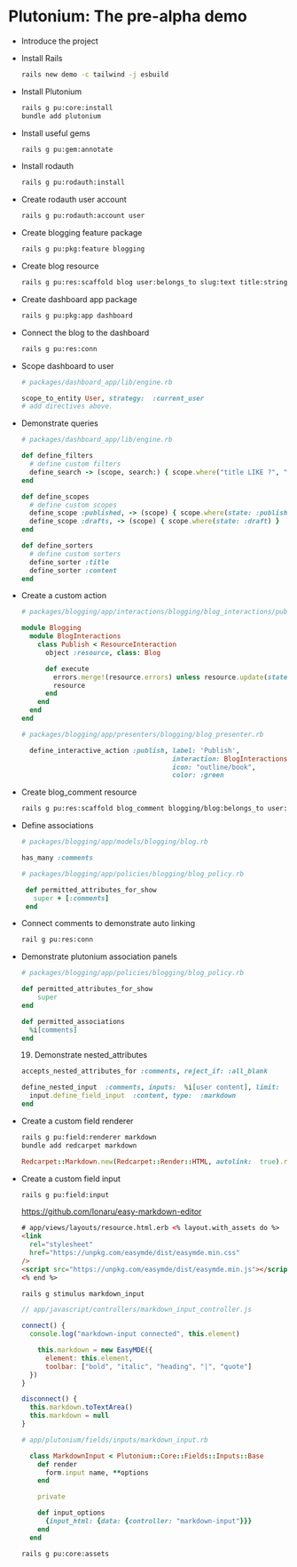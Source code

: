 # Plutonium: The pre-alpha demo

- Introduce the project
- Install Rails
  ```bash
  rails new demo -c tailwind -j esbuild
  ```
- Install Plutonium
  ```bash
  rails g pu:core:install
  bundle add plutonium
  ```
- Install useful gems
  ```bash
  rails g pu:gem:annotate
  ```
- Install rodauth
  ```bash
  rails g pu:rodauth:install
  ```
- Create rodauth user account
  ```bash
  rails g pu:rodauth:account user
  ```
- Create blogging feature package
  ```bash
  rails g pu:pkg:feature blogging
  ```
- Create blog resource
  ```bash
  rails g pu:res:scaffold blog user:belongs_to slug:text title:string content:text state:string published_at:datetime
  ```
- Create dashboard app package
  ```bash
  rails g pu:pkg:app dashboard
  ```
- Connect the blog to the dashboard
  ```bash
  rails g pu:res:conn
  ```
- Scope dashboard to user

  ```ruby
  # packages/dashboard_app/lib/engine.rb

  scope_to_entity User, strategy:  :current_user
  # add directives above.
  ```

- Demonstrate queries

  ```ruby
  # packages/dashboard_app/lib/engine.rb

  def define_filters
    # define custom filters
    define_search -> (scope, search:) { scope.where("title LIKE ?", "%#{search}%") }
  end

  def define_scopes
    # define custom scopes
    define_scope :published, -> (scope) { scope.where(state: :published) }
    define_scope :drafts, -> (scope) { scope.where(state: :draft) }
  end

  def define_sorters
    # define custom sorters
    define_sorter :title
    define_sorter :content
  end
  ```

- Create a custom action

  ```ruby
  # packages/blogging/app/interactions/blogging/blog_interactions/publish.rb

  module Blogging
    module BlogInteractions
      class Publish < ResourceInteraction
        object :resource, class: Blog

        def execute
          errors.merge!(resource.errors) unless resource.update(state: "published", published_at: Time.current)
          resource
        end
      end
    end
  end
  ```

  ```ruby
  # packages/blogging/app/presenters/blogging/blog_presenter.rb

    define_interactive_action :publish, label: 'Publish',
                                        interaction: BlogInteractions::Publish,
                                        icon: "outline/book",
                                        color: :green
  ```

- Create blog_comment resource
  ```bash
  rails g pu:res:scaffold blog_comment blogging/blog:belongs_to user:belongs_to content:text
  ```
- Define associations

  ```ruby
  # packages/blogging/app/models/blogging/blog.rb

  has_many :comments
  ```

  ```ruby
  # packages/blogging/app/policies/blogging/blog_policy.rb

   def permitted_attributes_for_show
     super + [:comments]
   end
  ```

- Connect comments to demonstrate auto linking
  ```bash
  rail g pu:res:conn
  ```
- Demonstrate plutonium association panels

  ```ruby
  # packages/blogging/app/policies/blogging/blog_policy.rb

  def permitted_attributes_for_show
      super
  end

  def permitted_associations
  	%i[comments]
  end
  ```

  19. Demonstrate nested_attributes

  ```ruby
  accepts_nested_attributes_for :comments, reject_if: :all_blank

  define_nested_input  :comments, inputs:  %i[user content], limit:  1  do |input|
  	input.define_field_input  :content, type:  :markdown
  end
  ```

- Create a custom field renderer

  ```bash
  rails g pu:field:renderer markdown
  bundle add redcarpet markdown
  ```

  ```ruby
  Redcarpet::Markdown.new(Redcarpet::Render::HTML, autolink:  true).render "content"
  ```

- Create a custom field input

  ```bash
  rails g pu:field:input
  ```

  https://github.com/Ionaru/easy-markdown-editor

  ```html
  # app/views/layouts/resource.html.erb <% layout.with_assets do %>
  <link
    rel="stylesheet"
    href="https://unpkg.com/easymde/dist/easymde.min.css"
  />
  <script src="https://unpkg.com/easymde/dist/easymde.min.js"></script>
  <% end %>
  ```

  ```bash
  rails g stimulus markdown_input
  ```

  ```js
  // app/javascript/controllers/markdown_input_controller.js

  connect() {
  	console.log("markdown-input connected", this.element)

      this.markdown = new EasyMDE({
  		element: this.element,
  	    toolbar: ["bold", "italic", "heading", "|", "quote"]
  	})
  }

  disconnect() {
    this.markdown.toTextArea()
    this.markdown = null
  }
  ```

  ```ruby
  # app/plutonium/fields/inputs/markdown_input.rb

    class MarkdownInput < Plutonium::Core::Fields::Inputs::Base
      def render
        form.input name, **options
      end

      private

      def input_options
        {input_html: {data: {controller: "markdown-input"}}}
      end
    end
  ```

  ```bash
  rails g pu:core:assets
  ```
